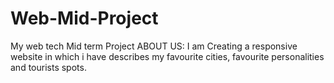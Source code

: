 # Web-Mid-Project
My web tech Mid term Project
ABOUT US:
I am Creating a responsive website in which i have describes my favourite cities, favourite personalities and tourists spots.
